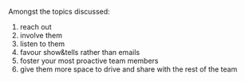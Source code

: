 Amongst the topics discussed:
1) reach out
2) involve them
3) listen to them
4) favour show&tells rather than emails
5) foster your most proactive team members
6) give them more space to drive and share with the rest of the team
